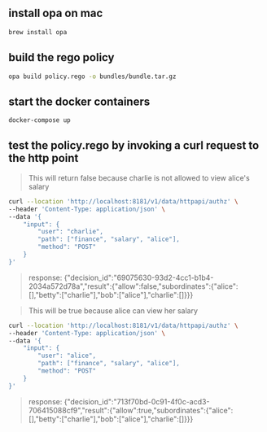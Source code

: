## install opa on mac

```sh
brew install opa
```

## build the rego policy

```sh
opa build policy.rego -o bundles/bundle.tar.gz
```

## start the docker containers

```sh
docker-compose up
```

## test the policy.rego by invoking a curl request to the http point

> This will return false because charlie is not allowed to view alice's salary
```sh
curl --location 'http://localhost:8181/v1/data/httpapi/authz' \
--header 'Content-Type: application/json' \
--data '{
    "input": {
        "user": "charlie",
        "path": ["finance", "salary", "alice"],
        "method": "POST"
    }
}'
```
> response: {"decision_id":"69075630-93d2-4cc1-b1b4-2034a572d78a","result":{"allow":false,"subordinates":{"alice":[],"betty":["charlie"],"bob":["alice"],"charlie":[]}}}

> This will be true because alice can view her salary
```sh
curl --location 'http://localhost:8181/v1/data/httpapi/authz' \
--header 'Content-Type: application/json' \
--data '{
    "input": {
        "user": "alice",
        "path": ["finance", "salary", "alice"],
        "method": "POST"
    }
}'
```

> response: {"decision_id":"713f70bd-0c91-4f0c-acd3-706415088cf9","result":{"allow":true,"subordinates":{"alice":[],"betty":["charlie"],"bob":["alice"],"charlie":[]}}}
